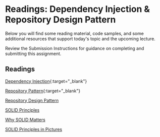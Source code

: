 # Readings: Dependency Injection & Repository Design Pattern

Below you will find some reading material, code samples, and some additional resources that support today's topic and the upcoming lecture.

Review the Submission Instructions for guidance on completing and submitting this assignment.

## Readings

[Dependency Injection](https://docs.microsoft.com/en-us/aspnet/core/fundamentals/dependency-injection){:target="_blank"}

<!-- Mix it up! Create the questions with pointed answers, fill in the blank, or opinion/open ended -->

[Repository Pattern](https://docs.microsoft.com/en-us/aspnet/core/fundamentals/repository-pattern?view=aspnetcore-2.1){:target="_blank"}

<!-- Mix it up! Create the questions with pointed answers, fill in the blank, or opinion/open ended -->

[Repository Design Pattern](https://medium.com/@pererikbergman/repository-design-pattern-e28c0f3e4a30)

<!-- Mix it up! Create the questions with pointed answers, fill in the blank, or opinion/open ended -->

[SOLID Principles](https://www.telerik.com/blogs/30-days-of-tdd-day-five-make-your-code-solid)

<!-- Mix it up! Create the questions with pointed answers, fill in the blank, or opinion/open ended -->

[Why SOLID Matters](https://www.telerik.com/blogs/why-solid-matters)

<!-- Mix it up! Create the questions with pointed answers, fill in the blank, or opinion/open ended -->

[SOLID Principles in Pictures](https://medium.com/backticks-tildes/the-s-o-l-i-d-principles-in-pictures-b34ce2f1e898)

<!-- Mix it up! Create the questions with pointed answers, fill in the blank, or opinion/open ended -->

